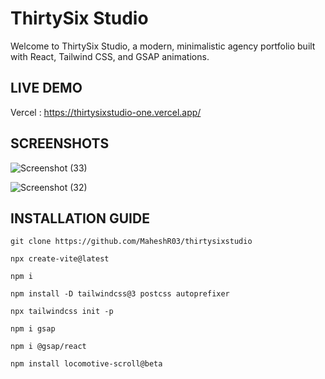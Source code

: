 # ThirtySix Studio

Welcome to ThirtySix Studio, a modern, minimalistic agency portfolio built with React, Tailwind CSS, and GSAP animations.

## LIVE DEMO

Vercel : https://thirtysixstudio-one.vercel.app/

## SCREENSHOTS

![Screenshot (33)](https://github.com/user-attachments/assets/057cbc68-353e-4c27-868d-cd1f0a64e297)

![Screenshot (32)](https://github.com/user-attachments/assets/f23d1510-3be4-4d4e-ba73-7196068a3a23)

## INSTALLATION GUIDE

```shell
git clone https://github.com/MaheshR03/thirtysixstudio
```
```shell
npx create-vite@latest
```
```shell
npm i
```
```shell
npm install -D tailwindcss@3 postcss autoprefixer
```
```shell
npx tailwindcss init -p
```
```shell
npm i gsap
```
```shell
npm i @gsap/react
```
```shell
npm install locomotive-scroll@beta
```
